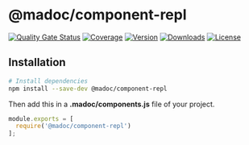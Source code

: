# @madoc/component-repl

[![Quality Gate Status](https://sonarcloud.io/api/project_badges/measure?project=cadgerfeast_madoc-component-repl&metric=alert_status)](https://sonarcloud.io/dashboard?id=cadgerfeast_madoc-component-repl)
[![Coverage](https://sonarcloud.io/api/project_badges/measure?project=cadgerfeast_madoc-component-repl&metric=coverage)](https://sonarcloud.io/dashboard?id=cadgerfeast_madoc-component-repl)
[![Version](https://badge.fury.io/js/%40madoc%2Fcomponent-repl.svg)](https://www.npmjs.com/package/@madoc/component-repl)
[![Downloads](https://img.shields.io/npm/dt/@madoc/component-repl.svg)](https://www.npmjs.com/package/@madoc/component-repl)
[![License](https://img.shields.io/npm/l/@madoc/component-repl.svg)](https://github.com/cadgerfeast/madoc-component-repl/blob/master/LICENSE)

## Installation

``` bash
# Install dependencies
npm install --save-dev @madoc/component-repl
```

Then add this in a **.madoc/components.js** file of your project.

``` javascript
module.exports = [
  require('@madoc/component-repl')
];
```

[Madoc]: https://madoc.cadgerfeast.dev/ "Madoc Website"
